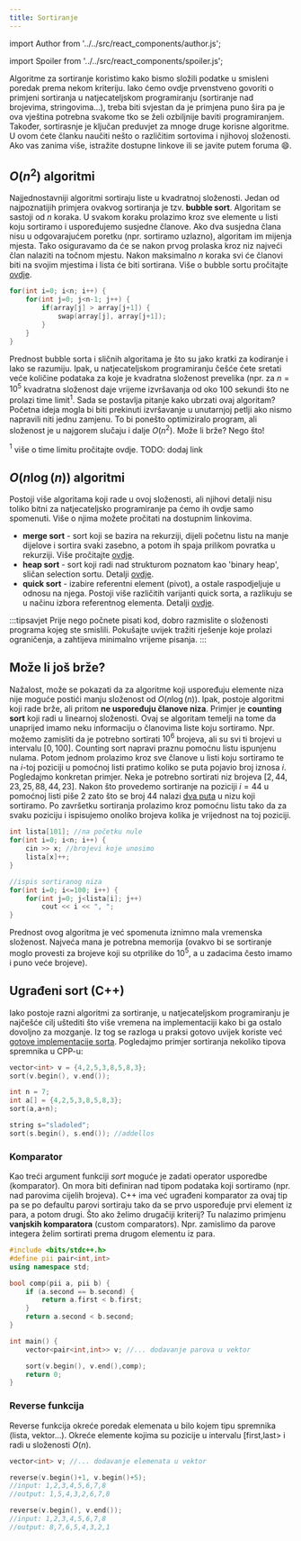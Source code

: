 ```yaml
---
title: Sortiranje
---
```


import Author from '../../src/react_components/author.js';

import Spoiler from '../../src/react_components/spoiler.js';

<Author authorName='Maja Milas' githubUsername='javascript-m'/>

Algoritme za sortiranje koristimo kako bismo složili podatke u smisleni poredak prema nekom kriteriju. Iako ćemo ovdje prvenstveno govoriti o primjeni sortiranja u natjecateljskom programiranju (sortiranje nad brojevima, stringovima...), treba biti svjestan da je primjena puno šira pa je ova vještina potrebna svakome tko se želi ozbiljnije baviti programiranjem. Također, sortirasnje je ključan preduvjet za mnoge druge korisne algoritme. U ovom ćete članku naučiti nešto o različitim sortovima i njihovoj složenosti. Ako vas zanima više, istražite dostupne linkove ili se javite putem foruma 😄.

## $O(n^2)$ algoritmi

Najjednostavniji algoritmi sortiraju liste u kvadratnoj složenosti. Jedan od najpoznatijih primjera ovakvog sortiranja je tzv. **bubble sort**. Algoritam se sastoji od $n$ koraka. U svakom koraku prolazimo kroz sve elemente u listi koju sortiramo i uspoređujemo susjedne članove. Ako dva susjedna člana nisu u odgovarajućem poretku (npr. sortiramo uzlazno), algoritam im mijenja mjesta. Tako osiguravamo da će se nakon prvog prolaska kroz niz najveći član nalaziti na točnom mjestu. Nakon maksimalno $n$ koraka svi će članovi biti na svojim mjestima i lista će biti sortirana. Više o bubble sortu pročitajte [ovdje](https://www.tutorialspoint.com/data_structures_algorithms/bubble_sort_algorithm.htm "Bubble sort").

```cpp
for(int i=0; i<n; i++) {
	for(int j=0; j<n-1; j++) {
		if(array[j] > array[j+1]) {
			swap(array[j], array[j+1]);
		}
	}
}
```

Prednost bubble sorta i sličnih algoritama je što su jako kratki za kodiranje i lako se razumiju. Ipak, u natjecateljskom programiranju češće ćete sretati veće količine podataka za koje je kvadratna složenost prevelika (npr. za $n=10^5$ kvadratna složenost daje vrijeme izvršavanja od oko $100$ sekundi što ne prolazi time limit$^1$. Sada se postavlja pitanje kako ubrzati ovaj algoritam? Početna ideja mogla bi biti prekinuti izvršavanje u unutarnjoj petlji ako nismo napravili niti jednu zamjenu. To bi ponešto optimiziralo program, ali složenost je u najgorem slučaju i dalje $O(n^2)$. Može li brže? Nego što!

$^1$ više o time limitu pročitajte ovdje.
TODO: dodaj link

## $O(n \log(n))$ algoritmi

Postoji više algoritama koji rade u ovoj složenosti, ali njihovi detalji nisu toliko bitni za natjecateljsko programiranje pa ćemo ih ovdje samo spomenuti. Više o njima možete pročitati
na dostupnim linkovima.

-   **merge sort** - sort koji se bazira na rekurziji, dijeli početnu listu na manje dijelove i sortira svaki zasebno, a potom ih spaja prilikom povratka u rekurziji. Više pročitajte [ovdje](https://www.geeksforgeeks.org/merge-sort/ "Merge sort").
-   **heap sort** - sort koji radi nad strukturom poznatom kao 'binary heap', sličan selection sortu. Detalji [ovdje](https://www.geeksforgeeks.org/heap-sort/ "Heap sort").
-   **quick sort** - izabire referentni element (pivot), a ostale raspodjeljuje u odnosu na njega. Postoji više različitih varijanti quick sorta, a razlikuju se u načinu izbora referentnog elementa. Detalji [ovdje](https://www.geeksforgeeks.org/quick-sort/ "Quick sort").

:::tipsavjet
Prije nego počnete pisati kod, dobro razmislite o složenosti programa kojeg ste smislili. Pokušajte uvijek tražiti rješenje koje prolazi ograničenja, a zahtijeva minimalno vrijeme pisanja.
:::

## Može li još brže?

Nažalost, može se pokazati da za algoritme koji uspoređuju elemente niza nije moguće postići manju složenost od $O(n \log(n))$. Ipak, postoje algoritmi koji rade brže, ali pritom **ne uspoređuju članove niza**. Primjer je **counting sort** koji radi u linearnoj složenosti. Ovaj se algoritam temelji na tome da unaprijed imamo neku informaciju o članovima liste koju sortiramo. Npr. možemo zamisliti da je potrebno sortirati $10^6$ brojeva, ali su svi ti brojevi u intervalu $[0,100]$. Counting sort napravi praznu pomoćnu listu ispunjenu nulama. Potom jednom prolazimo kroz sve članove u listi koju sortiramo te na $i$-toj poziciji u pomoćnoj listi pratimo koliko se puta pojavio broj iznosa $i$. Pogledajmo konkretan primjer. Neka je potrebno sortirati niz brojeva $[2, 44, 23, 25, 88, 44, 23]$. Nakon što provedemo sortiranje na poziciji $i=44$ u pomoćnoj listi piše $2$ zato što se broj $44$ nalazi <ins>dva puta</ins> u nizu koji sortiramo. Po završetku sortiranja prolazimo kroz pomoćnu listu tako da za svaku poziciju i ispisujemo onoliko brojeva kolika je vrijednost na toj poziciji.

```cpp
int lista[101]; //na početku nule
for(int i=0; i<n; i++) {
	cin >> x; //brojevi koje unosimo
	lista[x]++;
}

//ispis sortiranog niza
for(int i=0; i<=100; i++) {
	for(int j=0; j<lista[i]; j++)
		cout << i << ", ";
}
```

Prednost ovog algoritma je već spomenuta iznimno mala vremenska složenost. Najveća mana je potrebna memorija (ovakvo bi se sortiranje moglo provesti za brojeve koji su otprilike do $10^5$, a u zadacima često imamo i puno veće brojeve).

## Ugrađeni sort (C++)

Iako postoje razni algoritmi za sortiranje, u natjecateljskom programiranju je najčešće cilj uštediti što više vremena na implementaciji kako bi ga ostalo dovoljno za mozganje. Iz tog se razloga u praksi gotovo uvijek koriste već <ins>gotove implementacije sorta</ins>. Pogledajmo primjer sortiranja nekoliko tipova spremnika u CPP-u:

```cpp
vector<int> v = {4,2,5,3,8,5,8,3};
sort(v.begin(), v.end());

int n = 7;
int a[] = {4,2,5,3,8,5,8,3};
sort(a,a+n);

string s="sladoled";
sort(s.begin(), s.end()); //addellos
```

### Komparator

Kao treći argument funkciji _sort_ moguće je zadati operator usporedbe (komparator). On mora biti definiran nad tipom podataka koji sortiramo (npr. nad parovima cijelih brojeva).
C++ ima već ugrađeni komparator za ovaj tip pa se po defaultu parovi sortiraju tako da se prvo uspoređuje prvi element iz para, a potom drugi. Što ako želimo drugačiji kriterij?
Tu nalazimo primjenu **vanjskih komparatora** (custom comparators). Npr. zamislimo da parove integera želim sortirati prema drugom elementu iz para.

```cpp
#include <bits/stdc++.h>
#define pii pair<int,int>
using namespace std;

bool comp(pii a, pii b) {
	if (a.second == b.second) {
		return a.first < b.first;
	}
	return a.second < b.second;
}

int main() {
    vector<pair<int,int>> v; //... dodavanje parova u vektor

    sort(v.begin(), v.end(),comp);
    return 0;
}
```

### Reverse funkcija

Reverse funkcija okreće poredak elemenata u bilo kojem tipu spremnika (lista, vektor...). Okreće elemente kojima su pozicije u intervalu \[first,last>
i radi u složenosti $O(n)$.

```cpp
vector<int> v; //... dodavanje elemenata u vektor

reverse(v.begin()+1, v.begin()+5);
//input: 1,2,3,4,5,6,7,8
//output: 1,5,4,3,2,6,7,8

reverse(v.begin(), v.end());
//input: 1,2,3,4,5,6,7,8
//output: 8,7,6,5,4,3,2,1
```
